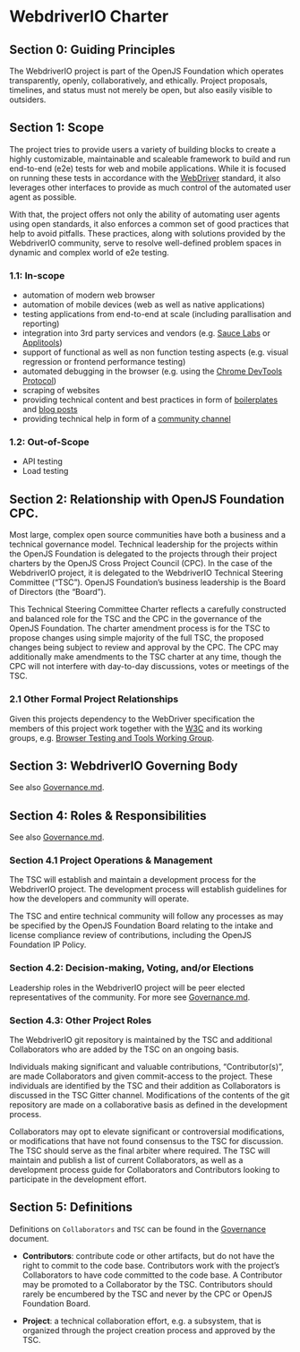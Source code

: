 # WebdriverIO Charter

## Section 0: Guiding Principles

The WebdriverIO project is part of the OpenJS Foundation which operates transparently, openly, collaboratively, and ethically. Project proposals, timelines, and status must not merely be open, but also easily visible to outsiders.

## Section 1: Scope

The project tries to provide users a variety of building blocks to create a highly customizable, maintainable and scaleable framework to build and run end-to-end (e2e) tests for web and mobile applications. While it is focused on running these tests in accordance with the [WebDriver](https://w3c.github.io/webdriver/) standard, it also leverages other interfaces to provide as much control of the automated user agent as possible.

With that, the project offers not only the ability of automating user agents using open standards, it also enforces a common set of good practices that help to avoid pitfalls. These practices, along with solutions provided by the WebdriverIO community, serve to resolve well-defined problem spaces in dynamic and complex world of e2e testing.

### 1.1: In-scope

- automation of modern web browser
- automation of mobile devices (web as well as native applications)
- testing applications from end-to-end at scale (including parallisation and reporting)
- integration into 3rd party services and vendors (e.g. [Sauce Labs](https://saucelabs.com/) or [Applitools](https://applitools.com/))
- support of functional as well as non function testing aspects (e.g. visual regression or frontend performance testing)
- automated debugging in the browser (e.g. using the [Chrome DevTools Protocol](https://chromedevtools.github.io/devtools-protocol/))
- scraping of websites
- providing technical content and best practices in form of [boilerplates](https://webdriver.io/) and [blog posts](https://webdriver.io/blog/)
- providing technical help in form of a [community channel](https://gitter.im/webdriverio/webdriverio)

### 1.2: Out-of-Scope

- API testing
- Load testing

## Section 2: Relationship with OpenJS Foundation CPC.

Most large, complex open source communities have both a business and a technical governance model. Technical leadership for the projects within the OpenJS Foundation is delegated to the projects through their project charters by the OpenJS Cross Project Council (CPC). In the case of the WebdriverIO project, it is delegated to the WebdriverIO Technical Steering Committee (“TSC”). OpenJS Foundation’s business leadership is the Board of Directors (the “Board”).

This Technical Steering Committee Charter reflects a carefully constructed and balanced role for the TSC and the CPC in the governance of the OpenJS Foundation. The charter amendment process is for the TSC to propose changes using simple majority of the full TSC, the proposed changes being subject to review and approval by the CPC. The CPC may additionally make amendments to the TSC charter at any time, though the CPC will not interfere with day-to-day discussions, votes or meetings of the TSC.

### 2.1 Other Formal Project Relationships

Given this projects dependency to the WebDriver specification the members of this project work together with the [W3C](https://www.w3.org/) and its working groups, e.g. [Browser Testing and Tools Working Group](https://www.w3.org/testing/browser/).

## Section 3: WebdriverIO Governing Body

See also [Governance.md](/GOVERNANCE.md).

## Section 4: Roles & Responsibilities

See also [Governance.md](/GOVERNANCE.md).

### Section 4.1 Project Operations & Management

The TSC will establish and maintain a development process for the WebdriverIO project. The development process will establish guidelines for how the developers and community will operate.

The TSC and entire technical community will follow any processes as may be specified by the OpenJS Foundation Board relating to the intake and license compliance review of contributions, including the OpenJS Foundation IP Policy.

### Section 4.2: Decision-making, Voting, and/or Elections

Leadership roles in the WebdriverIO project will be peer elected representatives of the community. For more see [Governance.md](/GOVERNANCE.md).

### Section 4.3: Other Project Roles

The WebdriverIO git repository is maintained by the TSC and additional Collaborators who are added by the TSC on an ongoing basis.

Individuals making significant and valuable contributions, “Contributor(s)”, are made Collaborators and given commit-access to the project. These individuals are identified by the TSC and their addition as Collaborators is discussed in the TSC Gitter channel. Modifications of the contents of the git repository are made on a collaborative basis as defined in the development process.

Collaborators may opt to elevate significant or controversial modifications, or modifications that have not found consensus to the TSC for discussion. The TSC should serve as the final arbiter where required. The TSC will maintain and publish a list of current Collaborators, as well as a development process guide for Collaborators and Contributors looking to participate in the development effort.

## Section 5: Definitions

Definitions on `Collaborators` and `TSC` can be found in the [Governance](/GOVERNANCE.md) document.

* **Contributors**: contribute code or other artifacts, but do not have the right to commit to the code base. Contributors work with the project’s Collaborators to have code committed to the code base. A Contributor may be promoted to a Collaborator by the TSC. Contributors should rarely be encumbered by the TSC and never by the CPC or OpenJS Foundation Board.

* **Project**: a technical collaboration effort, e.g. a subsystem, that is organized through the project creation process and approved by the TSC.
